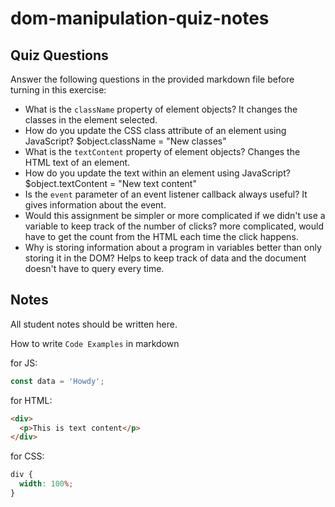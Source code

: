 # dom-manipulation-quiz-notes

## Quiz Questions

Answer the following questions in the provided markdown file before turning in this exercise:

- What is the `className` property of element objects?
  It changes the classes in the element selected.
- How do you update the CSS class attribute of an element using JavaScript?
  $object.className = "New classes"
- What is the `textContent` property of element objects?
  Changes the HTML text of an element.
- How do you update the text within an element using JavaScript?
  $object.textContent = "New text content"
- Is the `event` parameter of an event listener callback always useful?
  It gives information about the event.
- Would this assignment be simpler or more complicated if we didn't use a variable to keep track of the number of clicks?
  more complicated, would have to get the count from the HTML each time the click happens.
- Why is storing information about a program in variables better than only storing it in the DOM?
  Helps to keep track of data and the document doesn't have to query every time.

## Notes

All student notes should be written here.

How to write `Code Examples` in markdown

for JS:

```javascript
const data = 'Howdy';
```

for HTML:

```html
<div>
  <p>This is text content</p>
</div>
```

for CSS:

```css
div {
  width: 100%;
}
```
